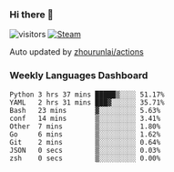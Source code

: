 ### Hi there 👋

![visitors](https://visitor-badge.glitch.me/badge?page_id=zhourunlai)
[![Steam](https://img.shields.io/badge/dynamic/json?label=Steam&query=%24.data.totalSubs&url=https%3A%2F%2Fapi.spencerwoo.com%2Fsubstats%2F%3Fsource%3DsteamGames%26queryKey%3D76561198285156854&suffix=%20Games&logo=steam&labelColor=134375&color=0b1a37&longCache=true)](http://steamcommunity.com/profiles/76561198285156854)

Auto updated by <a href="https://github.com/zhourunlai/zhourunlai/actions" target="_blank">zhourunlai/actions</a>

### Weekly Languages Dashboard

<!--PART:wakatime-->
```text
Python 3 hrs 37 mins █████▒░░░░ 51.17%
YAML   2 hrs 31 mins ███▓░░░░░░ 35.71%
Bash   23 mins       ▓░░░░░░░░░ 5.63%
conf   14 mins       ▒░░░░░░░░░ 3.41%
Other  7 mins        ▒░░░░░░░░░ 1.80%
Go     6 mins        ▒░░░░░░░░░ 1.62%
Git    2 mins        ▒░░░░░░░░░ 0.64%
JSON   0 secs        ▒░░░░░░░░░ 0.03%
zsh    0 secs        ▒░░░░░░░░░ 0.00%
```
<!--PART:wakatime-->
